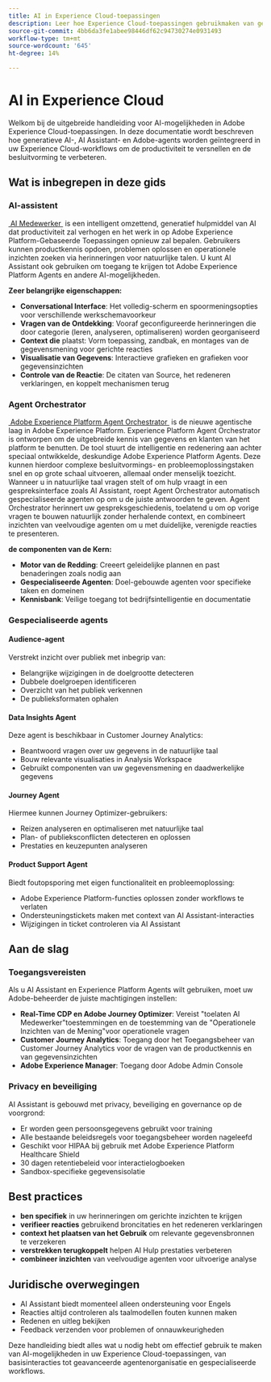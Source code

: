 ```yaml
---
title: AI in Experience Cloud-toepassingen
description: Leer hoe Experience Cloud-toepassingen gebruikmaken van generatieve AI (GenAI), AI Assistant en AGentic AI.
source-git-commit: 4bb6da3fe1abee98446df62c94730274e0931493
workflow-type: tm+mt
source-wordcount: '645'
ht-degree: 14%

---
```


# AI in Experience Cloud

Welkom bij de uitgebreide handleiding voor AI-mogelijkheden in Adobe Experience Cloud-toepassingen. In deze documentatie wordt beschreven hoe generatieve AI-, AI Assistant- en Adobe-agents worden geïntegreerd in uw Experience Cloud-workflows om de productiviteit te versnellen en de besluitvorming te verbeteren.

## Wat is inbegrepen in deze gids

### AI-assistent

[&#x200B; AI Medewerker &#x200B;](./ai-assistant/ai-assistant-ui.md) is een intelligent omzettend, generatief hulpmiddel van AI dat productiviteit zal verhogen en het werk in op Adobe Experience Platform-Gebaseerde Toepassingen opnieuw zal bepalen. Gebruikers kunnen productkennis opdoen, problemen oplossen en operationele inzichten zoeken via herinneringen voor natuurlijke talen. U kunt AI Assistant ook gebruiken om toegang te krijgen tot Adobe Experience Platform Agents en andere AI-mogelijkheden.

**Zeer belangrijke eigenschappen:**

- **Conversational Interface**: Het volledig-scherm en spoormeningsopties voor verschillende werkschemavoorkeur
- **Vragen van de Ontdekking**: Vooraf geconfigureerde herinneringen die door categorie (leren, analyseren, optimaliseren) worden georganiseerd
- **Context die** plaatst: Vorm toepassing, zandbak, en montages van de gegevensmening voor gerichte reacties
- **Visualisatie van Gegevens**: Interactieve grafieken en grafieken voor gegevensinzichten
- **Controle van de Reactie**: De citaten van Source, het redeneren verklaringen, en koppelt mechanismen terug

### Agent Orchestrator

[&#x200B; Adobe Experience Platform Agent Orchestrator &#x200B;](./agents/agent-orchestrator.md) is de nieuwe agentische laag in Adobe Experience Platform. Experience Platform Agent Orchestrator is ontworpen om de uitgebreide kennis van gegevens en klanten van het platform te benutten. De tool stuurt de intelligentie en redenering aan achter speciaal ontwikkelde, deskundige Adobe Experience Platform Agents. Deze kunnen hierdoor complexe besluitvormings- en probleemoplossingstaken snel en op grote schaal uitvoeren, allemaal onder menselijk toezicht. Wanneer u in natuurlijke taal vragen stelt of om hulp vraagt in een gespreksinterface zoals AI Assistant, roept Agent Orchestrator automatisch gespecialiseerde agenten op om u de juiste antwoorden te geven. Agent Orchestrator herinnert uw gespreksgeschiedenis, toelatend u om op vorige vragen te bouwen natuurlijk zonder herhalende context, en combineert inzichten van veelvoudige agenten om u met duidelijke, verenigde reacties te presenteren.

**de componenten van de Kern:**

- **Motor van de Redding**: Creeert geleidelijke plannen en past benaderingen zoals nodig aan
- **Gespecialiseerde Agenten**: Doel-gebouwde agenten voor specifieke taken en domeinen
- **Kennisbank**: Veilige toegang tot bedrijfsintelligentie en documentatie

### Gespecialiseerde agents

#### Audience-agent

Verstrekt inzicht over publiek met inbegrip van:

- Belangrijke wijzigingen in de doelgrootte detecteren
- Dubbele doelgroepen identificeren
- Overzicht van het publiek verkennen
- De publieksformaten ophalen

#### Data Insights Agent

Deze agent is beschikbaar in Customer Journey Analytics:

- Beantwoord vragen over uw gegevens in de natuurlijke taal
- Bouw relevante visualisaties in Analysis Workspace
- Gebruikt componenten van uw gegevensmening en daadwerkelijke gegevens

#### Journey Agent

Hiermee kunnen Journey Optimizer-gebruikers:

- Reizen analyseren en optimaliseren met natuurlijke taal
- Plan- of publieksconflicten detecteren en oplossen
- Prestaties en keuzepunten analyseren

#### Product Support Agent

Biedt foutopsporing met eigen functionaliteit en probleemoplossing:

- Adobe Experience Platform-functies oplossen zonder workflows te verlaten
- Ondersteuningstickets maken met context van AI Assistant-interacties
- Wijzigingen in ticket controleren via AI Assistant

## Aan de slag

### Toegangsvereisten

Als u AI Assistant en Experience Platform Agents wilt gebruiken, moet uw Adobe-beheerder de juiste machtigingen instellen:

- **Real-Time CDP en Adobe Journey Optimizer**: Vereist &quot;toelaten AI Medewerker&quot;toestemmingen en de toestemming van de &quot;Operationele Inzichten van de Mening&quot;voor operationele vragen
- **Customer Journey Analytics**: Toegang door het Toegangsbeheer van Customer Journey Analytics voor de vragen van de productkennis en van gegevensinzichten
- **Adobe Experience Manager**: Toegang door Adobe Admin Console

### Privacy en beveiliging

AI Assistant is gebouwd met privacy, beveiliging en governance op de voorgrond:

- Er worden geen persoonsgegevens gebruikt voor training
- Alle bestaande beleidsregels voor toegangsbeheer worden nageleefd
- Geschikt voor HIPAA bij gebruik met Adobe Experience Platform Healthcare Shield
- 30 dagen retentiebeleid voor interactielogboeken
- Sandbox-specifieke gegevensisolatie

## Best practices

- **ben specifiek** in uw herinneringen om gerichte inzichten te krijgen
- **verifieer reacties** gebruikend broncitaties en het redeneren verklaringen
- **context het plaatsen van het Gebruik** om relevante gegevensbronnen te verzekeren
- **verstrekken terugkoppelt** helpen AI Hulp prestaties verbeteren
- **combineer inzichten** van veelvoudige agenten voor uitvoerige analyse

## Juridische overwegingen

- AI Assistant biedt momenteel alleen ondersteuning voor Engels
- Reacties altijd controleren als taalmodellen fouten kunnen maken
- Redenen en uitleg bekijken
- Feedback verzenden voor problemen of onnauwkeurigheden

Deze handleiding biedt alles wat u nodig hebt om effectief gebruik te maken van AI-mogelijkheden in uw Experience Cloud-toepassingen, van basisinteracties tot geavanceerde agentenorganisatie en gespecialiseerde workflows.
